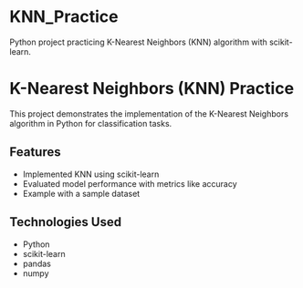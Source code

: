 # KNN_Practice
Python project practicing K-Nearest Neighbors (KNN) algorithm with scikit-learn.
# K-Nearest Neighbors (KNN) Practice

This project demonstrates the implementation of the K-Nearest Neighbors algorithm in Python for classification tasks.

## Features
- Implemented KNN using scikit-learn
- Evaluated model performance with metrics like accuracy
- Example with a sample dataset

## Technologies Used
- Python
- scikit-learn
- pandas
- numpy
